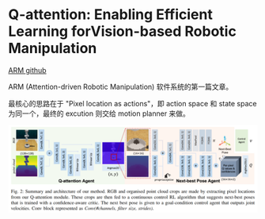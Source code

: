 # Q-attention: Enabling Efficient Learning forVision-based Robotic Manipulation
[ARM github](https://github.com/stepjam/ARM)

ARM (Attention-driven Robotic Manipulation) 软件系统的第一篇文章。

最核心的思路在于 "Pixel location as actions"，即 action space 和 state space 为同一个，最终的 excution 则交给 motion planner 来做。

![](../imgs/arm.png)